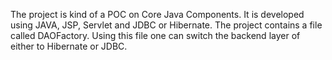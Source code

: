The project is kind of a POC on Core Java Components.
It is developed using JAVA, JSP, Servlet and JDBC or Hibernate.
The project contains a file called DAOFactory. Using this file one can switch the backend layer of either to Hibernate or JDBC.
